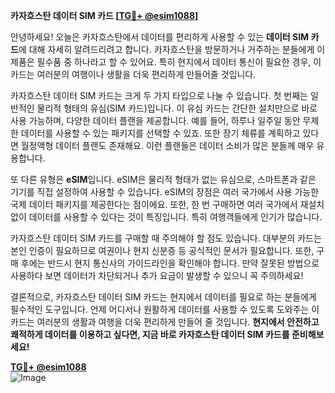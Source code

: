 **카자흐스탄 데이터 SIM 카드 [[TG💪+ @esim1088](https://t.me/s/esim1088)]**

안녕하세요! 오늘은 카자흐스탄에서 데이터를 편리하게 사용할 수 있는 **데이터 SIM 카드**에 대해 자세히 알려드리려고 합니다. 카자흐스탄을 방문하거나 거주하는 분들에게 이 제품은 필수품 중 하나라고 할 수 있어요. 특히 현지에서 데이터 통신이 필요한 경우, 이 카드는 여러분의 여행이나 생활을 더욱 편리하게 만들어줄 것입니다.

카자흐스탄 데이터 SIM 카드는 크게 두 가지 타입으로 나눌 수 있습니다. 첫 번째는 일반적인 물리적 형태의 유심(SIM 카드)입니다. 이 유심 카드는 간단한 설치만으로 바로 사용 가능하며, 다양한 데이터 플랜을 제공합니다. 예를 들어, 하루나 일주일 동안 무제한 데이터를 사용할 수 있는 패키지를 선택할 수 있죠. 또한 장기 체류를 계획하고 있다면 월정액형 데이터 플랜도 존재해요. 이런 플랜들은 데이터 소비가 많은 분들께 매우 유용합니다.

또 다른 유형은 **eSIM**입니다. eSIM은 물리적 형태가 없는 유심으로, 스마트폰과 같은 기기를 직접 설정하여 사용할 수 있습니다. eSIM의 장점은 여러 국가에서 사용 가능한 국제 데이터 패키지를 제공한다는 점이에요. 또한, 한 번 구매하면 여러 국가에서 재설치 없이 데이터를 사용할 수 있다는 것이 특징입니다. 특히 여행객들에게 인기가 많습니다.

카자흐스탄 데이터 SIM 카드를 구매할 때 주의해야 할 점도 있습니다. 대부분의 카드는 본인 인증이 필요하므로 여권이나 현지 신분증 등 공식적인 문서가 필요합니다. 또한, 구매 후에는 반드시 현지 통신사의 가이드라인을 확인해야 합니다. 만약 잘못된 방법으로 사용하다 보면 데이터가 차단되거나 추가 요금이 발생할 수 있으니 꼭 주의하세요!

결론적으로, 카자흐스탄 데이터 SIM 카드는 현지에서 데이터를 필요로 하는 분들에게 필수적인 도구입니다. 언제 어디서나 원활하게 데이터를 사용할 수 있도록 도와주는 이 카드는 여러분의 생활과 여행을 더욱 편리하게 만들어 줄 것입니다. **현지에서 안전하고 쾌적하게 데이터를 이용하고 싶다면, 지금 바로 카자흐스탄 데이터 SIM 카드를 준비해보세요!**

**[TG💪+ @esim1088](https://t.me/s/esim1088)**  
![Image](https://i.postimg.cc/Y0z9fWf4/image.png)